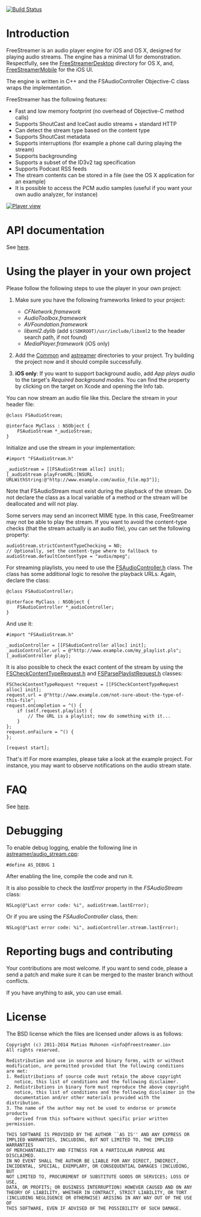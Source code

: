 [![Build Status](https://api.travis-ci.org/muhku/FreeStreamer.png?branch=master)](https://travis-ci.org/muhku/FreeStreamer)

Introduction
====================

FreeStreamer is an audio player engine for iOS and OS X, designed for playing audio streams. The engine has a minimal UI for demonstration. Respectfully, see the [FreeStreamerDesktop](https://github.com/muhku/FreeStreamer/tree/master/FreeStreamerDesktop) directory for OS X, and, [FreeStreamerMobile](https://github.com/muhku/FreeStreamer/tree/master/FreeStreamerMobile) for the iOS UI.

The engine is written in C++ and the FSAudioController Objective-C class wraps the implementation.

FreeStreamer has the following features:

- Fast and low memory footprint (no overhead of Objective-C method calls)
- Supports ShoutCast and IceCast audio streams + standard HTTP
- Can detect the stream type based on the content type
- Supports ShoutCast metadata
- Supports interruptions (for example a phone call during playing the stream)
- Supports backgrounding
- Supports a subset of the ID3v2 tag specification 
- Supports Podcast RSS feeds
- The stream contents can be stored in a file (see the OS X application for an example)
- It is possible to access the PCM audio samples (useful if you want your own audio analyzer, for instance)

[![Player view](https://raw.github.com/muhku/FreeStreamer/master/Extra/player-new.png)](https://github.com/muhku/FreeStreamer/)

API documentation
====================

See [here](http://freestreamer.io/api/).

Using the player in your own project
====================

Please follow the following steps to use the player in your own project:

1. Make sure you have the following frameworks linked to your project:
   - _CFNetwork.framework_
   - _AudioToolbox.framework_
   - _AVFoundation.framework_
   - _libxml2.dylib_ (add ```$(SDKROOT)/usr/include/libxml2``` to the header search path, if not found)
   - _MediaPlayer.framework_ (iOS only)

2. Add the [Common](https://github.com/muhku/FreeStreamer/tree/master/Common) and [astreamer](https://github.com/muhku/FreeStreamer/tree/master/astreamer) directories to your project. Try building the project now and it should compile successfully.

3. **iOS only**: If you want to support background audio, add *App plays audio* to the target's *Required background modes*. You can find the property by clicking on the target on Xcode and opening the Info tab.

You can now stream an audio file like this. Declare the stream in your header file:

```
@class FSAudioStream;

@interface MyClass : NSObject {
    FSAudioStream *_audioStream;
}
```

Initialize and use the stream in your implementation:


```
#import "FSAudioStream.h"

_audioStream = [[FSAudioStream alloc] init];
[_audioStream playFromURL:[NSURL URLWithString:@"http://www.example.com/audio_file.mp3"]];
```

Note that FSAudioStream must exist during the playback of the stream. Do not declare the class as a local variable of a method or the stream will be deallocated and will not play.

Some servers may send an incorrect MIME type. In this case, FreeStreamer may not be able to play the stream. If you want to avoid the content-type checks (that the stream actually is an audio file), you can set the following property:

```
audioStream.strictContentTypeChecking = NO;
// Optionally, set the content-type where to fallback to
audioStream.defaultContentType = "audio/mpeg";
```

For streaming playlists, you need to use the [FSAudioController.h](https://github.com/muhku/FreeStreamer/blob/master/Common/FSAudioController.h) class. The class has some additional logic to resolve the playback URLs. Again, declare the class:

```
@class FSAudioController;

@interface MyClass : NSObject {
    FSAudioController *_audioController;
}
```

And use it:

```
#import "FSAudioStream.h"

_audioController = [[FSAudioController alloc] init];
_audioController.url = @"http://www.example.com/my_playlist.pls";
[_audioController play];
```

It is also possible to check the exact content of the stream by using the [FSCheckContentTypeRequest.h](https://github.com/muhku/FreeStreamer/blob/master/Common/FSCheckContentTypeRequest.h) and [FSParsePlaylistRequest.h](https://github.com/muhku/FreeStreamer/blob/master/Common/FSParsePlaylistRequest.h) classes:

```
FSCheckContentTypeRequest *request = [[FSCheckContentTypeRequest alloc] init];
request.url = @"http://www.example.com/not-sure-about-the-type-of-this-file";
request.onCompletion = ^() {
    if (self.request.playlist) {
        // The URL is a playlist; now do something with it...
	}
};
request.onFailure = ^() {	
};

[request start];
```

That's it! For more examples, please take a look at the example project. For instance, you may want to observe notifications on the audio stream state.

FAQ
====================

See [here](https://github.com/muhku/FreeStreamer/wiki/FreeStreamer-FAQ).

Debugging
====================

To enable debug logging, enable the following line in [astreamer/audio_stream.cpp](https://github.com/muhku/FreeStreamer/blob/master/astreamer/audio_stream.cpp#L17):

```
#define AS_DEBUG 1
```

After enabling the line, compile the code and run it.

It is also possible to check the _lastError_ property in the _FSAudioStream_ class:

```
NSLog(@"Last error code: %i", audioStream.lastError);
```

Or if you are using the _FSAudioController_ class, then:

```
NSLog(@"Last error code: %i", audioController.stream.lastError);
```

Reporting bugs and contributing
====================

Your contributions are most welcome. If you want to send code, please a send a patch and make sure it can be merged to the master branch without conflicts.

If you have anything to ask, you can use email.

License
====================

The BSD license which the files are licensed under allows is as follows:

    Copyright (c) 2011-2014 Matias Muhonen <info@freestreamer.io>
    All rights reserved.

    Redistribution and use in source and binary forms, with or without
    modification, are permitted provided that the following conditions
    are met:
    1. Redistributions of source code must retain the above copyright
       notice, this list of conditions and the following disclaimer.
    2. Redistributions in binary form must reproduce the above copyright
       notice, this list of conditions and the following disclaimer in the
       documentation and/or other materials provided with the distribution.
    3. The name of the author may not be used to endorse or promote products
       derived from this software without specific prior written permission.

    THIS SOFTWARE IS PROVIDED BY THE AUTHOR ``AS IS'' AND ANY EXPRESS OR
    IMPLIED WARRANTIES, INCLUDING, BUT NOT LIMITED TO, THE IMPLIED WARRANTIES
    OF MERCHANTABILITY AND FITNESS FOR A PARTICULAR PURPOSE ARE DISCLAIMED.
    IN NO EVENT SHALL THE AUTHOR BE LIABLE FOR ANY DIRECT, INDIRECT,
    INCIDENTAL, SPECIAL, EXEMPLARY, OR CONSEQUENTIAL DAMAGES (INCLUDING, BUT
    NOT LIMITED TO, PROCUREMENT OF SUBSTITUTE GOODS OR SERVICES; LOSS OF USE,
    DATA, OR PROFITS; OR BUSINESS INTERRUPTION) HOWEVER CAUSED AND ON ANY
    THEORY OF LIABILITY, WHETHER IN CONTRACT, STRICT LIABILITY, OR TORT
    (INCLUDING NEGLIGENCE OR OTHERWISE) ARISING IN ANY WAY OUT OF THE USE OF
    THIS SOFTWARE, EVEN IF ADVISED OF THE POSSIBILITY OF SUCH DAMAGE.
